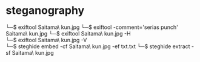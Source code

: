 # steganography
└─$ exiftool Saitama\ kun.jpg
└─$ exiftool -comment='serias punch' Saitama\ kun.jpg
└─$ exiftool Saitama\ kun.jpg -H                         
└─$ exiftool Saitama\ kun.jpg -V                         
└─$ steghide embed -cf Saitama\ kun.jpg -ef txt.txt
└─$ steghide extract -sf Saitama\ kun.jpg   
